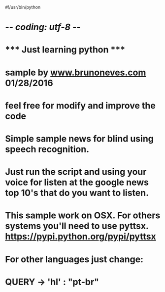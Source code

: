 #!/usr/bin/python
# -*- coding: utf-8 -*-
# *** Just learning python ***
# sample by www.brunoneves.com 01/28/2016
# feel free for modify and improve the code
# Simple sample news for blind using speech recognition.
# Just run the script and using your voice for listen at the google news top 10's that do you want to listen.
# This sample work on OSX. For others systems you'll need to use pyttsx. https://pypi.python.org/pypi/pyttsx
# For other languages just change:
# QUERY -> 'hl' : "pt-br"
